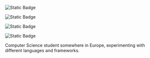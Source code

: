 
![Static Badge](https://img.shields.io/badge/PacificServ-Operational-green)




![Static Badge](https://img.shields.io/badge/waste.classifier.model-operational-green)



![Static Badge](https://img.shields.io/badge/pacific.chat-maintenance-red)



![Static Badge](https://img.shields.io/badge/employee.management.SYSTEM-runnable-red)






Computer Science student somewhere in Europe, experimenting with different languages and frameworks. 
